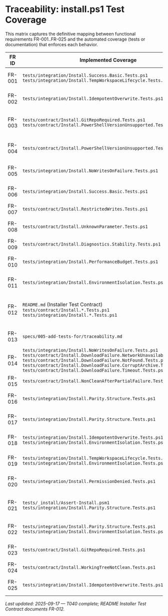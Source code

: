 # Traceability: install.ps1 Test Coverage

This matrix captures the definitive mapping between functional requirements FR-001..FR-025 and the automated coverage (tests or documentation) that enforces each behavior.

| FR ID | Implemented Coverage | Notes |
|-------|-----------------------|-------|
| FR-001 | `tests/integration/Install.Success.Basic.Tests.ps1`<br>`tests/integration/Install.TempWorkspaceLifecycle.Tests.ps1` | Validates happy-path completion including temp workspace observability. |
| FR-002 | `tests/integration/Install.IdempotentOverwrite.Tests.ps1` | Confirms deterministic overwrite behavior on repeat installs. |
| FR-003 | `tests/contract/Install.GitRepoRequired.Tests.ps1`<br>`tests/contract/Install.PowerShellVersionUnsupported.Tests.ps1` | Guards fail fast when mandatory prerequisites (git metadata, supported pwsh) are absent. |
| FR-004 | `tests/contract/Install.PowerShellVersionUnsupported.Tests.ps1` | Forces failure with `[install] guard PowerShellVersionUnsupported` on unsupported versions. |
| FR-005 | `tests/integration/Install.NoWritesOnFailure.Tests.ps1` | Asserts destination is untouched when acquisition fails. |
| FR-006 | `tests/integration/Install.Success.Basic.Tests.ps1` | Checks required overlay artifacts and success diagnostics after completion. |
| FR-007 | `tests/contract/Install.RestrictedWrites.Tests.ps1` | Ensures copy never escapes overlay scope. |
| FR-008 | `tests/contract/Install.UnknownParameter.Tests.ps1` | Rejects unsupported parameters with usage guidance. |
| FR-009 | `tests/contract/Install.Diagnostics.Stability.Tests.ps1` | Locks guard, success, and failure diagnostic formats. |
| FR-010 | `tests/integration/Install.PerformanceBudget.Tests.ps1` | Enforces sub-30s performance budget via parsed duration. |
| FR-011 | `tests/integration/Install.EnvironmentIsolation.Tests.ps1` | Runs sequential installs in isolated repos to prevent cross-run contamination. |
| FR-012 | `README.md` (Installer Test Contract)<br>`tests/contract/Install.*.Tests.ps1`<br>`tests/integration/Install.*.Tests.ps1` | Contributor guidance summarizes enforced behaviors and points to suites; update when coverage shifts. |
| FR-013 | `specs/005-add-tests-for/traceability.md` | This document provides the maintained FR ↔ coverage mapping. |
| FR-014 | `tests/integration/Install.NoWritesOnFailure.Tests.ps1`<br>`tests/contract/Install.DownloadFailure.NetworkUnavailable.Tests.ps1`<br>`tests/contract/Install.DownloadFailure.NotFound.Tests.ps1`<br>`tests/contract/Install.DownloadFailure.CorruptArchive.Tests.ps1`<br>`tests/contract/Install.DownloadFailure.Timeout.Tests.ps1` | Verifies single-line diagnostics, categorized failures, and no side-effects on acquisition errors. |
| FR-015 | `tests/contract/Install.NonCleanAfterPartialFailure.Tests.ps1` | Treats residue from partial copy as dirty working tree. |
| FR-016 | `tests/integration/Install.Parity.Structure.Tests.ps1` | Asserts consistent step sequencing/labels across platforms. |
| FR-017 | `tests/integration/Install.Parity.Structure.Tests.ps1` | Checks diagnostics remain structurally comparable regardless of OS paths. |
| FR-018 | `tests/integration/Install.IdempotentOverwrite.Tests.ps1`<br>`tests/integration/Install.EnvironmentIsolation.Tests.ps1` | Ensures deterministic overwrites on each OS and no stale state. |
| FR-019 | `tests/integration/Install.TempWorkspaceLifecycle.Tests.ps1`<br>`tests/integration/Install.EnvironmentIsolation.Tests.ps1` | Validates temp workspace creation/cleanup and uniqueness per run. |
| FR-020 | `tests/integration/Install.PermissionDenied.Tests.ps1` | Surfaces `[install] guard PermissionDenied` when filesystem blocks writes. |
| FR-021 | `tests/_install/Assert-Install.psm1`<br>`tests/integration/Install.Parity.Structure.Tests.ps1` | Helpers enforce path-agnostic assertions; parity suite ensures no OS-specific drift. |
| FR-022 | `tests/integration/Install.Parity.Structure.Tests.ps1`<br>`tests/integration/Install.EnvironmentIsolation.Tests.ps1` | Requires parity-focused suites to pass on Windows and Ubuntu. |
| FR-023 | `tests/contract/Install.GitRepoRequired.Tests.ps1` | Fails with `[install] guard GitRepoRequired` outside a git repo. |
| FR-024 | `tests/contract/Install.WorkingTreeNotClean.Tests.ps1` | Blocks execution when working tree is dirty. |
| FR-025 | `tests/integration/Install.IdempotentOverwrite.Tests.ps1` | Confirms single-command install/update flow realigns overlay exactly. |

_Last updated: 2025-09-17 — T040 complete; README Installer Test Contract documents FR-012._
